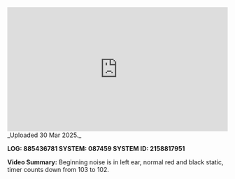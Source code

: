
<iframe 
  src="https://drive.google.com/file/d/1fbvu05ojGUsvNuAzhXDiNIy0fdpIJJb7/preview"  
  style="width:100%; aspect-ratio:16/9; border:0;"
  allowfullscreen>
</iframe>
_Uploaded 30 Mar 2025._

**LOG: 885436781
SYSTEM: 087459
SYSTEM ID: 2158817951**

**Video Summary:** Beginning noise is in left ear, normal red and black static, timer counts down from 103 to 102.